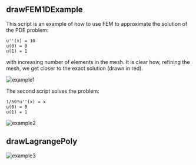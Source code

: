 ## drawFEM1DExample

This script is an example of how to use FEM to approximate the solution of the PDE problem:

    u''(x) = 10
    u(0) = 0
    u(1) = 1

with increasing number of elements in the mesh. It is clear how, refining the mesh, we get closer to the exact solution (drawn in red).

![example1](fem_h_refinement_1.svg.png)

The second script solves the problem:

    1/50*u''(x) = x
    u(0) = 0
    u(1) = 1

![example2](fem_h_refinement_2.svg.png)

## drawLagrangePoly

![example3](lagrange.svg.png)